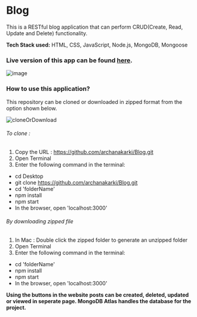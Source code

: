 # Blog
This is a RESTful blog application that can perform CRUD(Create, Read, Update and Delete) functionality.

**Tech Stack used:** HTML, CSS, JavaScript, Node.js, MongoDB, Mongoose



### Live version of this app can be found [here](https://restful-crud-blog.herokuapp.com/).

![image](https://user-images.githubusercontent.com/39858235/68023794-f5cff100-fcb0-11e9-89d2-4d03fc07531d.png)



### How to use this application?

This repository can be cloned or downloaded in zipped format from the option shown below.

![cloneOrDownload](https://user-images.githubusercontent.com/39858235/68024038-a2aa6e00-fcb1-11e9-9e5a-ffa3cd96d8bc.png)


###### To clone : 
1) Copy the URL : https://github.com/archanakarki/Blog.git
2) Open Terminal
3) Enter the following command in the terminal: 
- cd Desktop
- git clone https://github.com/archanakarki/Blog.git
- cd 'folderName'
- npm install
- npm start
- In the browser, open 'localhost:3000'

###### By downloading zipped file
1) In Mac : Double click the zipped folder to generate an unzipped folder
2) Open Terminal
3) Enter the following command in the terminal: 
- cd 'folderName'
- npm install
- npm start
- In the browser, open 'localhost:3000'

**Using the buttons in the website posts can be created, deleted, updated or viewed in seperate page. MongoDB Atlas handles the database for the project.**
  
